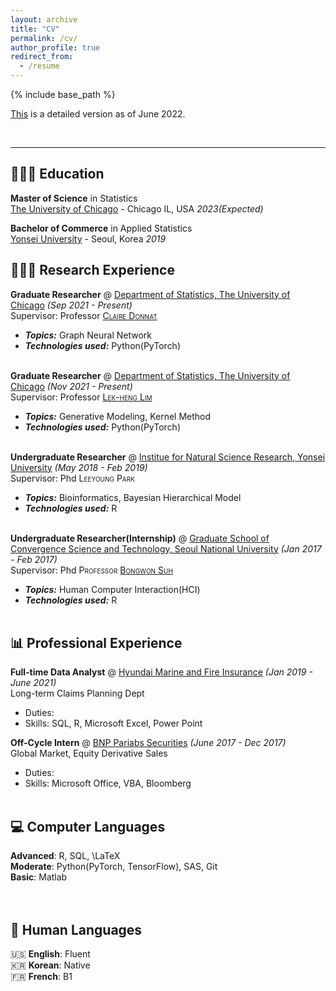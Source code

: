 ```yaml
---
layout: archive
title: "CV"
permalink: /cv/
author_profile: true
redirect_from:
  - /resume
---
```


{% include base_path %}

[This]() is a detailed version as of June 2022.

<br> 
<hr/>

## 👩🏻‍🎓 Education

**Master of Science** in Statistics<br>
[The University of Chicago](https://www.american.edu/) - Chicago IL, USA _2023(Expected)_

**Bachelor of Commerce** in Applied Statistics<br>
[Yonsei University](https://www.beloit.edu/) - Seoul, Korea _2019_


## 👩🏻‍💻 Research Experience

**Graduate Researcher** @ [Department of Statistics, The University of Chicago](https://stat.uchicago.edu/) _(Sep 2021 - Present)_ <br>
Supervisor: Professor <span style="font-variant:small-caps;">[Claire Donnat](https://donnate.github.io/)</span> <br>
  - **_Topics:_** Graph Neural Network 
  - **_Technologies used:_** Python(PyTorch)
<br><br>

**Graduate Researcher** @ [Department of Statistics, The University of Chicago](https://stat.uchicago.edu/) _(Nov 2021 - Present)_ <br>
Supervisor: Professor <span style="font-variant:small-caps;">[Lek-heng Lim](https://www.stat.uchicago.edu/~lekheng/)</span> <br>
  - **_Topics:_** Generative Modeling, Kernel Method
  - **_Technologies used:_** Python(PyTorch)
<br><br>

**Undergraduate Researcher** @ [Institue for Natural Science Research, Yonsei University](https://nsri.yonsei.ac.kr/nslab/index.do) _(May 2018 - Feb 2019)_ <br>
Supervisor: Phd <span style="font-variant:small-caps;"> Leeyoung Park </span> <br>
  - **_Topics:_** Bioinformatics, Bayesian Hierarchical Model
  - **_Technologies used:_** R
<br><br>

**Undergraduate Researcher(Internship)** @ [Graduate School of Convergence Science and Technology, Seoul National University](https://convergence.snu.ac.kr/) _(Jan 2017 - Feb 2017)_ <br>
Supervisor: Phd <span style="font-variant:small-caps;"> Professor [Bongwon Suh](http://hcc.snu.ac.kr/wordpress/people/bongwon-suh) </span> <br>
  - **_Topics:_** Human Computer Interaction(HCI)
  - **_Technologies used:_** R
<br><br>
    

## 📊 Professional Experience

**Full-time Data Analyst** @ [Hyundai Marine and Fire Insurance]([https://hack.touchyfeely.tech/](http://www.hyundaiinsuranceusa.com/)) _(Jan 2019 - June 2021)_ <br>
Long-term Claims Planning Dept <br>
  * Duties:
  * Skills: SQL, R, Microsoft Excel, Power Point 

**Off-Cycle Intern** @ [BNP Pariabs Securities]([https://dev.to/](https://www.bnpparibas.co.kr/en/corporates-institutions/bnp-paribas-securities-korea/)) _(June 2017 - Dec 2017)_ <br>
Global Market, Equity Derivative Sales <br>
  * Duties:
  * Skills: Microsoft Office, VBA, Bloomberg
<br><br>


## 💻 Computer Languages

**Advanced**: R, SQL, \LaTeX <br>
**Moderate**: Python(PyTorch, TensorFlow), SAS, Git <br>
**Basic**: Matlab <br>
<br><br>

## 💬 Human Languages

🇺🇸 **English**: Fluent <br>
🇰🇷 **Korean**: Native <br>
🇫🇷 **French**: B1
<br><br>


